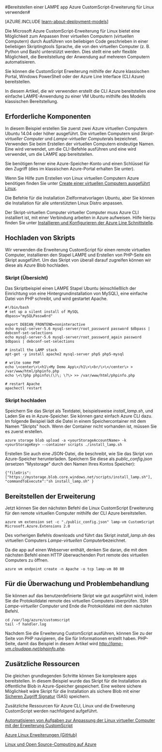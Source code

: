 <properties
    pageTitle="Verwenden Sie die Erweiterung CustomScript einer Linux virtuellen Computers | Microsoft Azure"
    description="Erfahren Sie, wie Sie die Erweiterung CustomScript zum Bereitstellen von Applications auf Linux virtuellen Computern in Azure mithilfe des Modells klassischen Bereitstellung erstellt."
    editor="tysonn"
    manager="timlt"
    documentationCenter=""
    services="virtual-machines-linux"
    authors="gbowerman"
    tags="azure-service-management"/>

<tags
    ms.service="virtual-machines-linux"
    ms.workload="multiple"
    ms.tgt_pltfrm="linux"
    ms.devlang="na"
    ms.topic="article"
    ms.date="09/13/2016"
    ms.author="guybo"/>

#<a name="deploy-a-lamp-app-using-the-azure-customscript-extension-for-linux"></a>Bereitstellen einer LAMPE app Azure CustomScript-Erweiterung für Linux verwenden#

[AZURE.INCLUDE [learn-about-deployment-models](../../includes/learn-about-deployment-models-classic-include.md)]


Die Microsoft Azure CustomScript-Erweiterung für Linux bietet eine Möglichkeit zum Anpassen Ihrer virtuellen Computern (virtuellen Computern) durch Ausführen von beliebigen Code geschrieben in einer beliebigen Skriptingtools Sprache, die von den virtuellen Computer (z. B. Python und Bash) unterstützt werden. Dies stellt eine sehr flexible Möglichkeit, die Bereitstellung der Anwendung auf mehreren Computern automatisieren.

Sie können die CustomScript Erweiterung mithilfe der Azure klassischen Portal, Windows PowerShell oder der Azure Line Interface (CLI Azure) bereitstellen.

In diesem Artikel, die wir verwenden erstellt die CLI Azure bereitstellen eine einfache LAMPE-Anwendung zu einer VM Ubuntu mithilfe des Modells klassischen Bereitstellung.

## <a name="prerequisites"></a>Erforderliche Komponenten

In diesem Beispiel erstellen Sie zuerst zwei Azure virtuellen Computern Ubuntu 14.04 oder höher ausgeführt. Die virtuellen Computern sind *Skript-virtueller Computer* und *Lampe-virtueller Computer*als bezeichnet. Verwenden Sie beim Erstellen der virtuellen Computern eindeutige Namen. Eine wird verwendet, um die CLI-Befehle ausführen und eine wird verwendet, um die LAMPE app bereitstellen.

Sie benötigen ferner eine Azure-Speicher-Konto und einen Schlüssel für den Zugriff (dies im klassischen Azure-Portal erhalten Sie unter).

Wenn Sie Hilfe zum Erstellen von Linux virtuellen Computern Azure benötigen finden Sie unter [Create einer virtuellen Computern ausgeführt Linux](virtual-machines-linux-classic-createportal.md).

Die Befehle für die Installation Zielformatvorlagen Ubuntu, aber Sie können die Installation für alle unterstützten Linux Distro anpassen.

Der Skript-virtuellen Computer virtueller Computer muss Azure CLI installiert ist, mit einer Verbindung arbeiten in Azure aufweisen. Hilfe hierzu finden Sie unter [Installieren und Konfigurieren der Azure Line Schnittstelle](../xplat-cli-install.md).

## <a name="upload-a-script"></a>Hochladen von Skripts

Wir verwenden die Erweiterung CustomScript für einen remote virtuellen Computer, installieren den Stapel LAMPE und Erstellen von PHP-Seite ein Skript ausgeführt. Um das Skript von überall darauf zugreifen können wir diese als Azure Blob hochladen.

### <a name="script-overview"></a>Skript (Übersicht)

Das Skriptbeispiel einen LAMPE Stapel Ubuntu (einschließlich der Einrichtung von eine Hintergrundinstallation von MySQL), eine einfache Datei von PHP schreibt, und wird gestartet Apache.

    #!/bin/bash
    # set up a silent install of MySQL
    dbpass="mySQLPassw0rd"

    export DEBIAN_FRONTEND=noninteractive
    echo mysql-server-5.6 mysql-server/root_password password $dbpass | debconf-set-selections
    echo mysql-server-5.6 mysql-server/root_password_again password $dbpass | debconf-set-selections

    # install the LAMP stack
    apt-get -y install apache2 mysql-server php5 php5-mysql  

    # write some PHP
    echo \<center\>\<h1\>My Demo App\</h1\>\<br/\>\</center\> > /var/www/html/phpinfo.php
    echo \<\?php phpinfo\(\)\; \?\> >> /var/www/html/phpinfo.php

    # restart Apache
    apachectl restart

### <a name="upload-script"></a>Skript hochladen

Speichern Sie das Skript als Textdatei, beispielsweise *install_lamp.sh*, und Laden Sie es in Azure-Speicher. Sie können ganz einfach Azure CLI dazu. Im folgende Beispiel lädt die Datei in einem Speichercontainer mit dem Namen "Skripts" hoch. Wenn der Container nicht vorhanden ist, müssen Sie es zuerst erstellen.

    azure storage blob upload -a <yourStorageAccountName> -k <yourStorageKey> --container scripts ./install_lamp.sh

Erstellen Sie auch eine JSON-Datei, die beschreibt, wie Sie das Skript von Azure-Speicher herunterladen. Speichern Sie diese als *public_config.json* (ersetzen "Mystorage" durch den Namen Ihres Kontos Speicher):

    {"fileUris":["https://mystorage.blob.core.windows.net/scripts/install_lamp.sh"], "commandToExecute":"sh install_lamp.sh" }


## <a name="deploy-the-extension"></a>Bereitstellen der Erweiterung

Jetzt können Sie den nächsten Befehl die Linux CustomScript Erweiterung für den remote virtuellen Computer mithilfe der CLI Azure bereitstellen.

    azure vm extension set -c "./public_config.json" lamp-vm CustomScript Microsoft.Azure.Extensions 2.0

Des vorherigen Befehls downloads und führt das Skript *install_lamp.sh* des virtuellen Computers *Lampe-virtuellen Computer*bezeichnet.

Da die app auf einen Webserver enthält, denken Sie daran, die mit dem nächsten Befehl einen HTTP überwachenden Port remote des virtuellen Computers zu öffnen.

    azure vm endpoint create -n Apache -o tcp lamp-vm 80 80

## <a name="monitoring-and-troubleshooting"></a>Für die Überwachung und Problembehandlung

Sie können auf das benutzerdefinierte Skript wie gut ausgeführt wird, indem Sie die Protokolldatei remote des virtuellen Computers überprüfen. SSH *Lampe-virtueller Computer* und Ende die Protokolldatei mit dem nächsten Befehl.

    cd /var/log/azure/customscript
    tail -f handler.log

Nachdem Sie die Erweiterung CustomScript ausführen, können Sie zu der Seite von PHP navigieren, die Sie für Informationen erstellt haben. PHP-Seite, damit das Beispiel in diesem Artikel wird *http://lamp-vm.cloudapp.net/phpinfo.php*.

## <a name="additional-resources"></a>Zusätzliche Ressourcen

Die gleichen grundlegenden Schritte können Sie komplexere apps bereitstellen. In diesem Beispiel wurde das Skript für die Installation als öffentliche Blob in Azure-Speicher gespeichert. Eine weitere sichere Möglichkeit wäre Skript für die Installation als sichere Blob mit einer [Sicheren Zugriff Signatur](https://msdn.microsoft.com/library/azure/ee395415.aspx) (SAS) speichern.

Zusätzliche Ressourcen für Azure CLI, Linux und die Erweiterung CustomScript werden nachfolgend aufgeführt.

[Automatisieren von Aufgaben zur Anpassung der Linux virtueller Computer mit der Erweiterung CustomScript](https://azure.microsoft.com/blog/2014/08/20/automate-linux-vm-customization-tasks-using-customscript-extension/)

[Azure Linux Erweiterungen (GitHub)](https://github.com/Azure/azure-linux-extensions)

[Linux und Open Source-Computing auf Azure](virtual-machines-linux-opensource-links.md)
